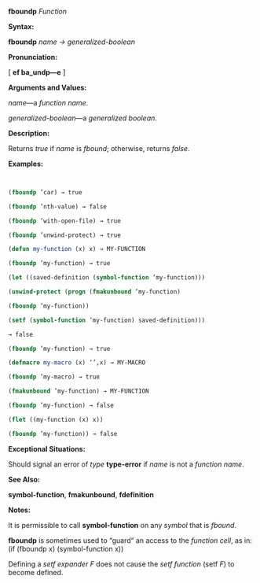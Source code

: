 **fboundp** *Function* 



**Syntax:** 



**fboundp** *name → generalized-boolean* 



**Pronunciation:** 



[ **ef ba\_undp—e** ] 



**Arguments and Values:** 



*name*—a *function name*. 



*generalized-boolean*—a *generalized boolean*. 



**Description:** 



Returns *true* if *name* is *fbound*; otherwise, returns *false*. 



**Examples:**
```lisp
 

(fboundp ’car) → true 

(fboundp ’nth-value) → false 

(fboundp ’with-open-file) → true 

(fboundp ’unwind-protect) → true 

(defun my-function (x) x) → MY-FUNCTION 

(fboundp ’my-function) → true 

(let ((saved-definition (symbol-function ’my-function))) 

(unwind-protect (progn (fmakunbound ’my-function) 

(fboundp ’my-function)) 

(setf (symbol-function ’my-function) saved-definition))) 

→ false 

(fboundp ’my-function) → true 

(defmacro my-macro (x) ‘’,x) → MY-MACRO 

(fboundp ’my-macro) → true 

(fmakunbound ’my-function) → MY-FUNCTION 

(fboundp ’my-function) → false 

(flet ((my-function (x) x)) 

(fboundp ’my-function)) → false 


```
**Exceptional Situations:** 



Should signal an error of *type* **type-error** if *name* is not a *function name*. 



**See Also:** 



**symbol-function**, **fmakunbound**, **fdefinition** 















**Notes:** 



It is permissible to call **symbol-function** on any *symbol* that is *fbound*. 



**fboundp** is sometimes used to “guard” an access to the *function cell*, as in: (if (fboundp x) (symbol-function x)) 



Defining a *setf expander F* does not cause the *setf function* (setf *F*) to become defined. 